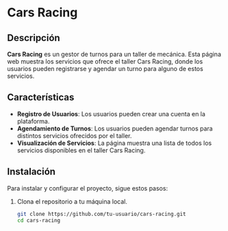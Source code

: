# Cars Racing

## Descripción

**Cars Racing** es un gestor de turnos para un taller de mecánica. Esta página web muestra los servicios que ofrece el taller Cars Racing, donde los usuarios pueden registrarse y agendar un turno para alguno de estos servicios.

## Características

- **Registro de Usuarios**: Los usuarios pueden crear una cuenta en la plataforma.
- **Agendamiento de Turnos**: Los usuarios pueden agendar turnos para distintos servicios ofrecidos por el taller.
- **Visualización de Servicios**: La página muestra una lista de todos los servicios disponibles en el taller Cars Racing.

## Instalación

Para instalar y configurar el proyecto, sigue estos pasos:

1. Clona el repositorio a tu máquina local.
   ```bash
   git clone https://github.com/tu-usuario/cars-racing.git
   cd cars-racing
